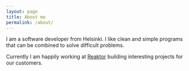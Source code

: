 ```yaml
---
layout: page
title: About me
permalink: /about/
---
```


I am a software developer from Helsinki. I like clean and simple programs that can be combined to solve difficult problems.

Currently I am happily working at [Reaktor](https://reaktor.com) building interesting projects for our customers.
